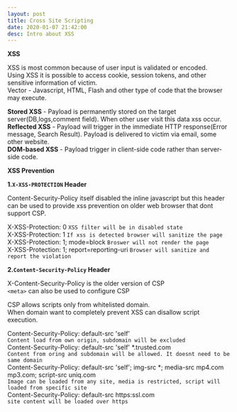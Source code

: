 ```yaml
---
layout: post
title: Cross Site Scripting
date: 2020-01-07 21:42:00
desc: Intro about XSS
---
```

**XSS**

XSS is most common because of user input is validated or encoded.  
Using XSS it is possible to access cookie, session tokens, and other sensitive information of victim.  
Vector - Javascript, HTML, Flash and other type of code that the browser may execute.  

**Stored XSS** - Payload is permanently stored on the target server(DB,logs,comment field). When other user visit this data xss occur.   
**Reflected XSS** - Payload will trigger in the immediate HTTP response(Error message, Search Result). Payload is delivered to victim via email, some other website.  
**DOM-based XSS** - Payload trigger in client-side code rather than server-side code.  

**XSS Prevention**  

**1.`X-XSS-PROTECTION` Header**    

Content-Security-Policy itself disabled the inline javascript but this header can be used to provide xss prevention on older web browser that dont support CSP.  

X-XSS-Protection: 0   `XSS filter will be in disabled state`   
X-XSS-Protection: 1   `If xss is detected browser will sanitize the page`  
X-XSS-Protection: 1; mode=block   `Broswer will not render the page`  
X-XSS-Protection: 1; report=reporting-uri  `Browser will sanitize and report the violation`

**2.`Content-Security-Policy` Header**  

X-Content-Security-Policy is the older version of CSP  
`<meta>` can also be used to configure CSP  

CSP allows scripts only from whitelisted domain.  
When domain want to completely prevent XSS can disallow script execution.  

Content-Security-Policy: default-src 'self'    
`Content load from own origin, subdomain will be excluded`  
Content-Security-Policy: default-src 'self' *.trusted.com     
`Content from oring and subdomain will be allowed. It doesnt need to be same domain`  
Content-Security-Policy: default-src 'self'; img-src *; media-src mp4.com mp3.com; script-src uniq.com   
`Image can be loaded from any site, media is restricted, script will loaded from specific site`  
Content-Security-Policy: default-src https:ssl.com   
`site content will be loaded over https`  
